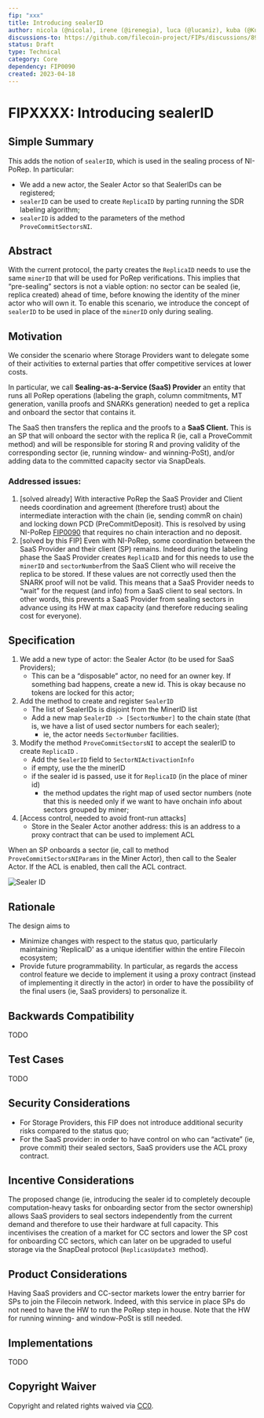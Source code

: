 ```yaml
---
fip: "xxx"
title: Introducing sealerID
author: nicola (@nicola), irene (@irenegia), luca (@lucaniz), kuba (@Kubuxu)
discussions-to: https://github.com/filecoin-project/FIPs/discussions/890 
status: Draft
type: Technical
category: Core
dependency: FIP0090
created: 2023-04-18
---
```




# FIPXXXX: Introducing sealerID


## Simple Summary

This adds the notion of `sealerID`, which is used in the sealing process of NI-PoRep. In particular:
* We add a new actor, the Sealer Actor so that SealerIDs can be registered;
* `sealerID` can be used to create `ReplicaID` by parting running the SDR labeling algorithm;
* `sealerID` is added to the parameters of the method `ProveCommitSectorsNI`.



## Abstract 

With the current protocol, the party creates the `ReplicaID` needs to use the same `minerID` that will be used for PoRep verifications. This implies that “pre-sealing” sectors is not a viable option: no sector can be sealed (ie, replica created) ahead of time, before knowing the identity of the miner actor who will own it. To enable this scenario, we introduce the concept of `sealerID` to be used in place of the `minerID` only during sealing.


## Motivation

We consider the scenario where Storage Providers want to delegate some of their activities to external parties that offer competitive services at lower costs.

In particular, we call **Sealing-as-a-Service (SaaS) Provider** an entity that runs all PoRep operations (labeling the graph, column commitments, MT generation, vanilla proofs and SNARKs generation) needed to get a replica and onboard the sector that contains it.

The SaaS then transfers the replica and the proofs to a **SaaS Client.** This is an SP that will onboard the sector with the replica R (ie, call a ProveCommit method) and will be responsible for storing R and proving validity of the corresponding sector (ie, running window- and winning-PoSt), and/or adding data to the committed capacity sector via SnapDeals.

### Addressed issues:

1. [solved already] With interactive PoRep the SaaS Provider and Client needs coordination and agreement (therefore trust) about the intermediate interaction with the chain (ie, sending commR on chain) and locking down PCD (PreCommitDeposit). This is resolved by using NI-PoRep [FIP0090](https://github.com/filecoin-project/FIPs/blob/master/FIPS/fip-0090.md) that requires no chain interaction and no deposit.
2. [solved by this FIP] Even with NI-PoRep, some coordination between the SaaS Provider and their client (SP) remains. Indeed during the labeling phase the SaaS Provider creates `ReplicaID` and for this needs to use the `minerID` and `sectorNumber`from the SaaS Client who will receive the replica to be stored. If these values are not correctly used then the SNARK proof will not be valid. This means that a SaaS Provider needs to “wait” for the request (and info) from a SaaS client to seal sectors. In other words, this prevents a SaaS Provider from sealing sectors in advance using its HW at max capacity (and therefore reducing sealing cost for everyone).


## Specification

1. We add a new type of actor: the Sealer Actor (to be used for SaaS Providers);
   - This can be a “disposable” actor, no need for an owner key. If something bad happens, create a new id. This is okay because no tokens are locked for this actor;
2. Add the method to create and register `SealerID`
   - The list of SealerIDs is disjoint from the MinerID list
   - Add a new map `SealerID -> [SectorNumber]` to the chain state (that is, we have a list of used sector numbers for each sealer);
     - ie, the actor needs `SectorNumber` facilities.
3. Modify the method `ProveCommitSectorsNI` to accept the sealerID to create `ReplicaID` .
    - Add the `SealerID` field to `SectorNIActivactionInfo`
     - if empty, use the the minerID
     - if the sealer id is passed, use it for `ReplicaID` (in the place of miner id)
       - the method updates the right map of used sector numbers (note that this is needed only if we want to have onchain info about sectors grouped by miner;
4. [Access control, needed to avoid front-run attacks]
    - Store in the Sealer Actor another address: this is an address to a proxy contract that can be used to implement ACL

When an SP onboards a sector (ie, call to method `ProveCommitSectorsNIParams` in the Miner Actor), then call to the Sealer Actor. If the ACL is enabled, then call the ACL contract.

![Sealer ID](https://github.com/filecoin-project/FIPs/assets/23217773/4852d5eb-6c81-4fc7-9f7e-dd7a351ed943)

## Rationale 

The design aims to 
* Minimize changes with respect to the status quo, particularly maintaining 'ReplicaID' as a unique identifier within the entire Filecoin ecosystem;
* Provide future programmability. In particular, as regards the access control feature we decide to implement it using a proxy contract (instead of implementing it directly in the actor) in order to have the possibility of the final users (ie, SaaS providers) to personalize it. 


## Backwards Compatibility

TODO


## Test Cases

TODO


## Security Considerations

* For Storage Providers, this FIP does not introduce additional security risks compared to the status quo;
* For the SaaS provider: in order to have control on who can “activate” (ie, prove commit) their sealed sectors, SaaS providers use the ACL proxy contract.

## Incentive Considerations

The proposed change (ie, introducing the sealer id to completely decouple computation-heavy tasks for onboarding sector from the sector ownership) allows SaaS providers to seal sectors independently from the current demand and therefore to use their hardware at full capacity. This incentivises the creation of a market for CC sectors and lower the SP cost for onboarding CC sectors, which can later on be upgraded to useful storage via the SnapDeal protocol (`ReplicasUpdate3 `method).


## Product Considerations

Having SaaS providers and CC-sector markets lower the entry barrier for SPs to join the Filecoin network. Indeed, with this service in place SPs do not need to have the HW to run the PoRep step in house. Note that the HW for running winning- and window-PoSt is still needed.


## Implementations

TODO


## Copyright Waiver

Copyright and related rights waived via [CC0](https://creativecommons.org/publicdomain/zero/1.0/).
